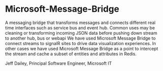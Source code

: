 # Microsoft-Message-Bridge
A messaging bridge that transforms messages and connects different real time interfaces such as service bus and event hub.
Common uses may be cleaning or transforming incoming JSON data before pushing down stream to another hub, bus or webapi
We have used Microsoft Message Bridge to connect streams to signalR sites to drive data visualization experiences.  In other cases we have used Microsoft Message Bridge as a point to intercept the stream and cache a subset of entities and attributes in Redis. 

Jeff Dailey, 
Principal Software Engineer, 
Microsoft IT
